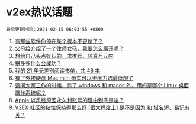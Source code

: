 # v2ex热议话题

`最后更新时间：2021-02-15 06:03:55 +0800`

1. [有那些软件你停在某个版本不更新了？](https://www.v2ex.com/t/753273)
1. [父母给介绍了一个律师女孩，我要怎么展开呢？](https://www.v2ex.com/t/753263)
1. [想给自己买点好玩的，求推荐，预算万元内](https://www.v2ex.com/t/753313)
1. [拼多多什么会成功？](https://www.v2ex.com/t/753323)
1. [我的 21 年无差别阅读书单，共 48 本](https://www.v2ex.com/t/753268)
1. [有了外接硬盘 Mac mini 确实可以无压力选最低配了](https://www.v2ex.com/t/753250)
1. [请问大家工作的时候，除了 windows 和 macos 外，用的是哪个 Linux 桌面操作系统呢？](https://www.v2ex.com/t/753283)
1. [Apple 以风控原因永久封账号的理由到底是啥？](https://www.v2ex.com/t/753265)
1. [V2EX 社区的粘性保持得那么好 [很大程度上] 是不是因为 和 域名短、易记有关？](https://www.v2ex.com/t/753340)

